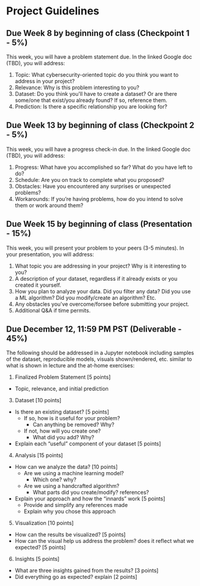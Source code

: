 # Project Guidelines

## Due Week 8 by beginning of class (Checkpoint 1 - 5%)

This week, you will have a problem statement due. In the linked Google doc (TBD), you will address:

1. Topic: What cybersecurity-oriented topic do you think you want to address in your project?
2. Relevance: Why is this problem interesting to you?
3. Dataset: Do you think you'll have to create a dataset? Or are there some/one that exist/you already found? If so, reference them.
4. Prediction: Is there a specific relationship you are looking for? 

## Due Week 13 by beginning of class (Checkpoint 2 - 5%)

This week, you will have a progress check-in due. In the linked Google doc (TBD), you will address:

1. Progress: What have you accomplished so far? What do you have left to do?
2. Schedule: Are you on track to complete what you proposed?
3. Obstacles: Have you encountered any surprises or unexpected problems?
4. Workarounds: If you’re having problems, how do you intend to solve them or work around them?

## Due Week 15 by beginning of class (Presentation - 15%)

This week, you will present your problem to your peers (3-5 minutes). In your presentation, you will address:

1. What topic you are addressing in your project? Why is it interesting to you?
2. A description of your dataset, regardless if it already exists or you created it yourself.
3. How you plan to analyze your data. Did you filter any data? Did you use a ML algorithm? Did you modify/create an algorithm? Etc.
4. Any obstacles you've overcome/forsee before submitting your project.
5. Additional Q&A if time permits.

## Due December 12, 11:59 PM PST (Deliverable - 45%)

The following should be addressed in a Jupyter notebook including samples of the dataset, reproducible models, visuals shown/rendered, etc. similar to
what is shown in lecture and the at-home exercises:

1. Finalized Problem Statement [5 points]
- Topic, relevance, and initial prediction
3. Dataset [10 points]
- Is there an existing dataset? [5 points] 
    - If so, how is it useful for your problem? 
        - Can anything be removed? Why?
    - If not, how will you create one?
        - What did you add? Why?
- Explain each “useful” component of your dataset [5 points]
4. Analysis [15 points]
- How can we analyze the data? [10 points]
    - Are we using a machine learning model?
        - Which one? why?
    - Are we using a handcrafted algorithm?
        - What parts did you create/modify? references?
- Explain your approach and how the “innards” work [5 points]
    - Provide and simplify any references made
    - Explain why you chose this approach
5. Visualization [10 points]
- How can the results be visualized? [5 points]
- How can the visual help us address the problem? does it reflect what we expected? [5 points]
6. Insights [5 points]
- What are three insights gained from the results? [3 points]
- Did everything go as expected? explain [2 points]
